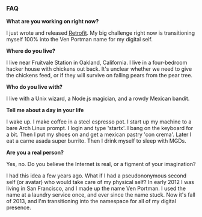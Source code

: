 ### FAQ

**What are you working on right now?**

I just wrote and released [Retrofit](http://retrofit.venportman.com). My big challenge right now is transitioning myself 100% into the Ven Portman name for my digital self.

**Where do you live?**

I live near Fruitvale Station in Oakland, California. I live in a four-bedroom hacker house with chickens out back. It's unclear whether we need to give the chickens feed, or if they will survive on falling pears from the pear tree.

**Who do you live with?**

I live with a Unix wizard, a Node.js magician, and a rowdy Mexican bandit.

**Tell me about a day in your life**

I wake up. I make coffee in a steel espresso pot. I start up my machine to a bare Arch Linux prompt. I login and type 'startx'. I bang on the keyboard for a bit. Then I put my shoes on and get a mexican pastry 'con crema'. Later I eat a carne asada super burrito. Then I drink myself to sleep with MGDs.

**Are you a real person?**

Yes, no. Do you believe the Internet is real, or a figment of your imagination?

I had this idea a few years ago. What if I had a pseudononymous second self
(or avatar) who would take care of my physical self? In early 2012 I was living in San Francisco, and I made up the name Ven Portman. I used the name at a laundry service once, and ever since the name stuck. Now it's fall of 2013, and I'm transitioning into the namespace for all of my digital presence.
